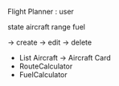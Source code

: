 Flight Planner : user

state
aircraft
range
fuel

-> create
-> edit
-> delete

- List Aircraft -> Aircraft Card
- RouteCalculator
- FuelCalculator
